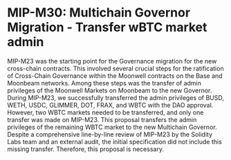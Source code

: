 # MIP-M30: Multichain Governor Migration - Transfer wBTC market admin

MIP-M23 was the starting point for the Governance migration for the new
cross-chain contracts. This involved several crucial steps for the ratification
of Cross-Chain Governance within the Moonwell contracts on the Base and Moonbeam
networks. Among these steps was the transfer of admin privileges of the Moonwell
Markets on Moonbeam to the new Governor. During MIP-M23, we successfully
transferred the admin privileges of BUSD, WETH, USDC, GLIMMER, DOT, FRAX, and
WBTC with the DAO approval. However, two WBTC markets needed to be transferred,
and only one transfer was made on MIP-M23. This proposal transfers the admin
privileges of the remaining WBTC market to the new Multichain Governor. Despite
a comprehensive line-by-line review of MIP-M23 by the Solidity Labs team and an
external audit, the initial specification did not include this missing transfer.
Therefore, this proposal is necessary.

